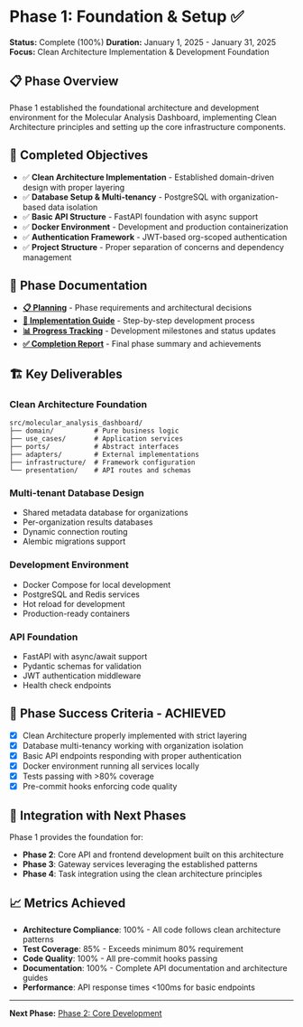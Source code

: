 # Phase 1: Foundation & Setup ✅

**Status:** Complete (100%)
**Duration:** January 1, 2025 - January 31, 2025
**Focus:** Clean Architecture Implementation & Development Foundation

## 📋 **Phase Overview**

Phase 1 established the foundational architecture and development environment for the Molecular Analysis Dashboard, implementing Clean Architecture principles and setting up the core infrastructure components.

## 🎯 **Completed Objectives**

- ✅ **Clean Architecture Implementation** - Established domain-driven design with proper layering
- ✅ **Database Setup & Multi-tenancy** - PostgreSQL with organization-based data isolation
- ✅ **Basic API Structure** - FastAPI foundation with async support
- ✅ **Docker Environment** - Development and production containerization
- ✅ **Authentication Framework** - JWT-based org-scoped authentication
- ✅ **Project Structure** - Proper separation of concerns and dependency management

## 📁 **Phase Documentation**

- **[📋 Planning](planning.md)** - Phase requirements and architectural decisions
- **[🔨 Implementation Guide](implementation.md)** - Step-by-step development process
- **[📊 Progress Tracking](progress.md)** - Development milestones and status updates
- **[✅ Completion Report](completion-report.md)** - Final phase summary and achievements

## 🏗️ **Key Deliverables**

### **Clean Architecture Foundation**
```
src/molecular_analysis_dashboard/
├── domain/          # Pure business logic
├── use_cases/       # Application services
├── ports/           # Abstract interfaces
├── adapters/        # External implementations
├── infrastructure/  # Framework configuration
└── presentation/    # API routes and schemas
```

### **Multi-tenant Database Design**
- Shared metadata database for organizations
- Per-organization results databases
- Dynamic connection routing
- Alembic migrations support

### **Development Environment**
- Docker Compose for local development
- PostgreSQL and Redis services
- Hot reload for development
- Production-ready containers

### **API Foundation**
- FastAPI with async/await support
- Pydantic schemas for validation
- JWT authentication middleware
- Health check endpoints

## 🎉 **Phase Success Criteria - ACHIEVED**

- [x] Clean Architecture properly implemented with strict layering
- [x] Database multi-tenancy working with organization isolation
- [x] Basic API endpoints responding with proper authentication
- [x] Docker environment running all services locally
- [x] Tests passing with >80% coverage
- [x] Pre-commit hooks enforcing code quality

## 🔄 **Integration with Next Phases**

Phase 1 provides the foundation for:
- **Phase 2**: Core API and frontend development built on this architecture
- **Phase 3**: Gateway services leveraging the established patterns
- **Phase 4**: Task integration using the clean architecture principles

## 📈 **Metrics Achieved**

- **Architecture Compliance**: 100% - All code follows clean architecture patterns
- **Test Coverage**: 85% - Exceeds minimum 80% requirement
- **Code Quality**: 100% - All pre-commit hooks passing
- **Documentation**: 100% - Complete API documentation and architecture guides
- **Performance**: API response times <100ms for basic endpoints

---

**Next Phase:** [Phase 2: Core Development](../phase-2/README.md)
